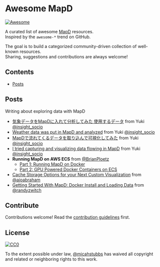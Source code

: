 # Awesome MapD 

[![Awesome](https://cdn.rawgit.com/sindresorhus/awesome/d7305f38d29fed78fa85652e3a63e154dd8e8829/media/badge.svg)](https://github.com/sindresorhus/awesome)


A curated list of awesome [MapD](https://www.mapd.com/) resources.  
Inspired by the `awesome-*` trend on GitHub.

The goal is to build a categorized community-driven collection of well-known resources.  
Sharing, suggestions and contributions are always welcome!


## Contents

- [Posts](#Posts)

## Posts

Writing about exploring data with MapD

- [気象データをMapDに入れて分析してみた 
使用するデータ](https://www.insight-tec.com/blog/technical/20171114_mapd) from Yuki [@insight_socio](https://twitter.com/insight_socio)  
- [Weather data was put in MapD and analyzed](https://www.insight-tec.com/blog/technical/20171114_mapd) from Yuki [@insight_socio](https://twitter.com/insight_socio)  
- [MapDで流れてくるデータを取り込んで可視化してみた](https://www.insight-tec.com/blog/technical/20171101_mapd) from Yuki [@insight_socio](https://twitter.com/insight_socio)  
- [I tried capturing and visualizing data flowing in MapD](https://www.insight-tec.com/blog/technical/20171101_mapd) from Yuki [@insight_socio](https://twitter.com/insight_socio)  
- **Running MapD on AWS ECS** from [@BrianPloetz](https://twitter.com/brianploetz)  
  - [Part 1: Running MapD on Docker](https://medium.com/ground-signal-engineering/running-mapd-on-aws-ecs-part1-ea505c056f58)
  - [Part 2: GPU Powered Docker Containers on ECS](https://medium.com/ground-signal-engineering/running-mapd-on-aws-ecs-part2-4fd159d31b35)
- [Cache Storage Options for your Next Custom Visualization](https://medium.com/@ajoabraham/cache-storage-options-for-your-next-custom-visualization-818ee0ee93cc) from [@ajoabraham](https://twitter.com/@ajoabraham)
- [Getting Started With MapD: Docker Install and Loading Data](http://randyzwitch.com/mapd-install-load-data/) from [@randyzwitch](https://twitter.com/randyzwitch)

## Contribute

Contributions welcome! Read the [contribution guidelines](contributing.md) first.


## License

[![CC0](http://mirrors.creativecommons.org/presskit/buttons/88x31/svg/cc-zero.svg)](http://creativecommons.org/publicdomain/zero/1.0)

To the extent possible under law, [@micahstubbs](https://twitter.com/micahstubbs) has waived all copyright and
related or neighboring rights to this work.
